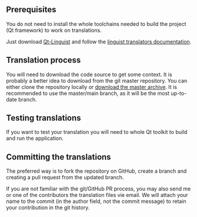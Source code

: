## Prerequisites

You do not need to install the whole toolchains needed to build the project (Qt framework) to work on translations.

Just download [Qt-Linguist](http://www.softpedia.com/get/Others/Home-Education/Qt-Linguist.shtml)
and follow the [linguist translators documentation](http://doc.qt.io/qt-5/linguist-translators.html).

## Translation process

You will need to download the code source to get some context.
It is probably a better idea to download from the git master repository.
You can either clone the repository locally or [download the master archive](https://github.com/Skarsnik/QUsb2snes/archive/refs/heads/master.zip).
It is recommended to use the master/main branch, as it will be the most up-to-date branch.

## Testing translations

If you want to test your translation you will need to whole Qt toolkit to build and run the application.

## Committing the translations

The preferred way is to fork the repository on GitHub, create a branch and creating a pull request from the updated branch.

If you are not familiar with the git/GitHub PR process, you may also send me or one of the contributors
the translation files vie email. We will attach your name to the commit (in the author field, not the commit message)
to retain your contribution in the git history.
